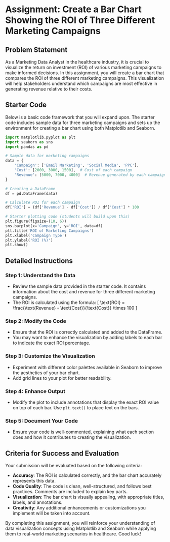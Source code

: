 # Assignment: Create a Bar Chart Showing the ROI of Three Different Marketing Campaigns

## Problem Statement
As a Marketing Data Analyst in the healthcare industry, it is crucial to visualize the return on investment (ROI) of various marketing campaigns to make informed decisions. In this assignment, you will create a bar chart that compares the ROI of three different marketing campaigns. This visualization will help stakeholders understand which campaigns are most effective in generating revenue relative to their costs.

## Starter Code
Below is a basic code framework that you will expand upon. The starter code includes sample data for three marketing campaigns and sets up the environment for creating a bar chart using both Matplotlib and Seaborn.

```python
import matplotlib.pyplot as plt
import seaborn as sns
import pandas as pd

# Sample data for marketing campaigns
data = {
    'Campaign': ['Email Marketing', 'Social Media', 'PPC'],
    'Cost': [2000, 3000, 1500],  # Cost of each campaign
    'Revenue': [5000, 7000, 4000]  # Revenue generated by each campaign
}

# Creating a DataFrame
df = pd.DataFrame(data)

# Calculate ROI for each campaign
df['ROI'] = (df['Revenue'] - df['Cost']) / df['Cost'] * 100

# Starter plotting code (students will build upon this)
plt.figure(figsize=(10, 6))
sns.barplot(x='Campaign', y='ROI', data=df)
plt.title('ROI of Marketing Campaigns')
plt.xlabel('Campaign Type')
plt.ylabel('ROI (%)')
plt.show()
```

## Detailed Instructions
### Step 1: Understand the Data
- Review the sample data provided in the starter code. It contains information about the cost and revenue for three different marketing campaigns.
- The ROI is calculated using the formula: 
  \[
  \text{ROI} = \frac{\text{Revenue} - \text{Cost}}{\text{Cost}} \times 100
  \]

### Step 2: Modify the Code
- Ensure that the ROI is correctly calculated and added to the DataFrame.
- You may want to enhance the visualization by adding labels to each bar to indicate the exact ROI percentage.

### Step 3: Customize the Visualization
- Experiment with different color palettes available in Seaborn to improve the aesthetics of your bar chart.
- Add grid lines to your plot for better readability.

### Step 4: Enhance Output
- Modify the plot to include annotations that display the exact ROI value on top of each bar. Use `plt.text()` to place text on the bars.

### Step 5: Document Your Code
- Ensure your code is well-commented, explaining what each section does and how it contributes to creating the visualization.

## Criteria for Success and Evaluation
Your submission will be evaluated based on the following criteria:
- **Accuracy**: The ROI is calculated correctly, and the bar chart accurately represents this data.
- **Code Quality**: The code is clean, well-structured, and follows best practices. Comments are included to explain key parts.
- **Visualization**: The bar chart is visually appealing, with appropriate titles, labels, and annotations.
- **Creativity**: Any additional enhancements or customizations you implement will be taken into account.

By completing this assignment, you will reinforce your understanding of data visualization concepts using Matplotlib and Seaborn while applying them to real-world marketing scenarios in healthcare. Good luck!